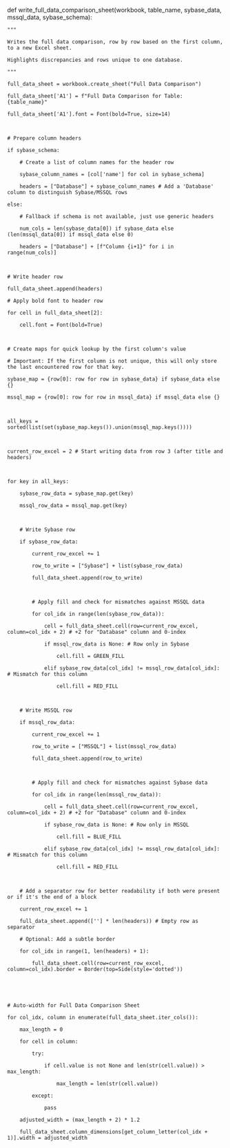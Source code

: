def write_full_data_comparison_sheet(workbook, table_name, sybase_data, mssql_data, sybase_schema):

    """

    Writes the full data comparison, row by row based on the first column, to a new Excel sheet.

    Highlights discrepancies and rows unique to one database.

    """

    full_data_sheet = workbook.create_sheet("Full Data Comparison")

    full_data_sheet['A1'] = f"Full Data Comparison for Table: {table_name}"

    full_data_sheet['A1'].font = Font(bold=True, size=14)



    # Prepare column headers

    if sybase_schema:

        # Create a list of column names for the header row

        sybase_column_names = [col['name'] for col in sybase_schema]

        headers = ["Database"] + sybase_column_names # Add a 'Database' column to distinguish Sybase/MSSQL rows

    else:

        # Fallback if schema is not available, just use generic headers

        num_cols = len(sybase_data[0]) if sybase_data else (len(mssql_data[0]) if mssql_data else 0)

        headers = ["Database"] + [f"Column {i+1}" for i in range(num_cols)]



    # Write header row

    full_data_sheet.append(headers)

    # Apply bold font to header row

    for cell in full_data_sheet[2]:

        cell.font = Font(bold=True)



    # Create maps for quick lookup by the first column's value

    # Important: If the first column is not unique, this will only store the last encountered row for that key.

    sybase_map = {row[0]: row for row in sybase_data} if sybase_data else {}

    mssql_map = {row[0]: row for row in mssql_data} if mssql_data else {}



    all_keys = sorted(list(set(sybase_map.keys()).union(mssql_map.keys())))



    current_row_excel = 2 # Start writing data from row 3 (after title and headers)



    for key in all_keys:

        sybase_row_data = sybase_map.get(key)

        mssql_row_data = mssql_map.get(key)



        # Write Sybase row

        if sybase_row_data:

            current_row_excel += 1

            row_to_write = ["Sybase"] + list(sybase_row_data)

            full_data_sheet.append(row_to_write)

            

            # Apply fill and check for mismatches against MSSQL data

            for col_idx in range(len(sybase_row_data)):

                cell = full_data_sheet.cell(row=current_row_excel, column=col_idx + 2) # +2 for "Database" column and 0-index

                if mssql_row_data is None: # Row only in Sybase

                    cell.fill = GREEN_FILL

                elif sybase_row_data[col_idx] != mssql_row_data[col_idx]: # Mismatch for this column

                    cell.fill = RED_FILL

        

        # Write MSSQL row

        if mssql_row_data:

            current_row_excel += 1

            row_to_write = ["MSSQL"] + list(mssql_row_data)

            full_data_sheet.append(row_to_write)

            

            # Apply fill and check for mismatches against Sybase data

            for col_idx in range(len(mssql_row_data)):

                cell = full_data_sheet.cell(row=current_row_excel, column=col_idx + 2) # +2 for "Database" column and 0-index

                if sybase_row_data is None: # Row only in MSSQL

                    cell.fill = BLUE_FILL

                elif sybase_row_data[col_idx] != mssql_row_data[col_idx]: # Mismatch for this column

                    cell.fill = RED_FILL



        # Add a separator row for better readability if both were present or if it's the end of a block

        current_row_excel += 1

        full_data_sheet.append([''] * len(headers)) # Empty row as separator

        # Optional: Add a subtle border

        for col_idx in range(1, len(headers) + 1):

            full_data_sheet.cell(row=current_row_excel, column=col_idx).border = Border(top=Side(style='dotted'))





    # Auto-width for Full Data Comparison Sheet

    for col_idx, column in enumerate(full_data_sheet.iter_cols()):

        max_length = 0

        for cell in column:

            try:

                if cell.value is not None and len(str(cell.value)) > max_length:

                    max_length = len(str(cell.value))

            except:

                pass

        adjusted_width = (max_length + 2) * 1.2

        full_data_sheet.column_dimensions[get_column_letter(col_idx + 1)].width = adjusted_width

